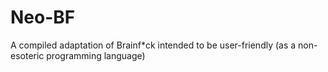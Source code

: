 # Neo-BF
A compiled adaptation of Brainf*ck intended to be user-friendly (as a non-esoteric programming language)
